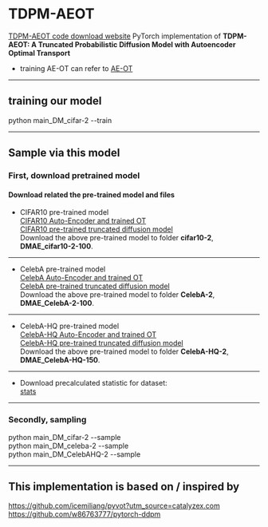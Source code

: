 # TDPM-AEOT    
[TDPM-AEOT code download website](https://github.com/lshymfl/TDPM-AEOT)
PyTorch implementation of **TDPM-AEOT: A Truncated Probabilistic Diffusion Model with Autoencoder Optimal Transport**
* training AE-OT can refer to [AE-OT](https://github.com/icemiliang/pyvot?utm_source=catalyzex.com)
**** 
## training our model   
python main_DM_cifar-2    --train
****
## Sample via this model
### **First, download pretrained model**
#### Download related the pre-trained model and files
* CIFAR10 pre-trained model  
[CIFAR10 Auto-Encoder and trained OT](https://drive.google.com/drive/folders/16d5L4ZWeDOZ49OMGFPnivnHsl26HjmlR)  
[CIFAR10 pre-trained truncated diffusion model](https://drive.google.com/drive/folders/1wmsSvvo_zl1AWCNa2WcHNRN9yOI0N8SC)  
Download the above pre-trained model to folder **cifar10-2**, **DMAE_cifar10-2-100**.
****    
* CelebA pre-trained model  
[CelebA Auto-Encoder and trained OT](https://drive.google.com/drive/folders/1gqoRFw6xBwMPBwbhim0wB4M9Skc1UJMg)  
[CelebA pre-trained truncated diffusion model](https://drive.google.com/drive/folders/1dSU-StVGXY0NUWTlvCqi6-k1f1yw3ImM)  
Download the above pre-trained model to folder **CelebA-2**, **DMAE_CelebA-2-100**.
****    
* CelebA-HQ pre-trained model  
[CelebA-HQ Auto-Encoder and trained OT](https://drive.google.com/drive/folders/1hwB5obWjquFOgw-YRDOMpxBxYC3GkomF)  
[CelebA-HQ pre-trained truncated diffusion model](https://drive.google.com/drive/folders/10ljbVmvXb_h3MOEPyaOrdQFP39VZdkXl)  
Download the above pre-trained model to folder **CelebA-HQ-2**, **DMAE_CelebA-HQ-150**.
****    
* Download precalculated statistic for dataset:  
[stats](https://drive.google.com/drive/folders/1_6dj0O20vXyW4rAAL97D-41rbfMy_BDd)
**** 
### **Secondly, sampling**  
python main_DM_cifar-2    --sample  
python main_DM_celeba-2    --sample  
python main_DM_CelebAHQ-2    --sample
****

## This implementation is based on / inspired by
https://github.com/icemiliang/pyvot?utm_source=catalyzex.com  
https://github.com/w86763777/pytorch-ddpm
